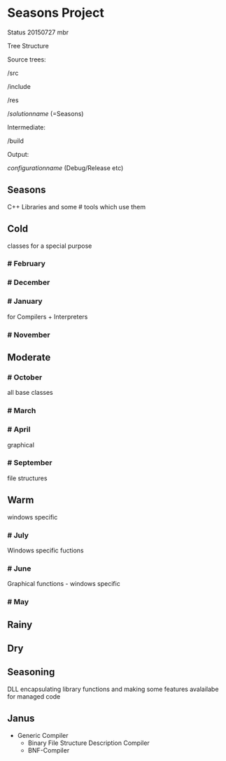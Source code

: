 # Seasons Project
Status 20150727 mbr

Tree Structure 

Source trees:

/src

/include

/res

/$solutionname$ (=Seasons)

Intermediate:

/build

Output:

$configurationname$ (Debug/Release etc)


## Seasons
C++ Libraries and some # tools which use them

## Cold
classes for a special purpose

###  # February

###  # December
  
###   # January
  for Compilers + Interpreters
  
###   # November
  


## Moderate
###  # October
  all base classes

###    # March
  
###    # April
  graphical

###    # September
  file structures


## Warm
  windows specific
  
###    # July
  Windows specific fuctions
  
###    # June
  Graphical functions - windows specific
  
###    # May

  
  
## Rainy  
  
  
## Dry


## Seasoning
DLL encapsulating library functions and making some features avalailabe for managed code


## Janus
  - Generic Compiler
    - Binary File Structure Description Compiler
    - BNF-Compiler

# 
